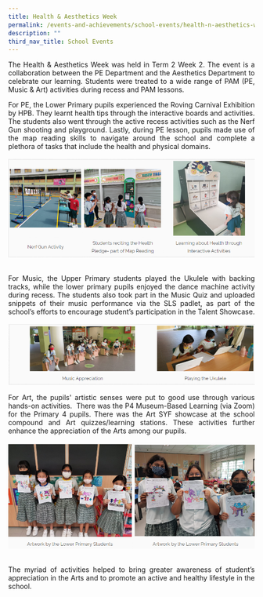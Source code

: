 ```yaml
---
title: Health & Aesthetics Week
permalink: /events-and-achievements/school-events/health-n-aesthetics-week/
description: ""
third_nav_title: School Events
---
```

<p style="text-align: justify">The Health & Aesthetics Week was held in Term 2 Week 2. The event is a collaboration between the PE Department and the Aesthetics Department to celebrate our learning. Students were treated to a wide range of PAM (PE, Music & Art) activities during recess and PAM lessons.


<p style="text-align: justify">For PE, the Lower Primary pupils experienced the Roving Carnival Exhibition by HPB. They learnt health tips through the interactive boards and activities. The students also went through the active recess activities such as the Nerf Gun shooting and playground. Lastly, during PE lesson, pupils made use of the map reading
skills to navigate around the school and complete a plethora of tasks that include the health and physical domains.
<br>
<br>
<img src="/images/healthwk1.png" 
         style="width:550px"
			/>
<br>
<br>

	
<p style="text-align: justify">For Music, the Upper Primary students played the Ukulele with backing tracks, while the lower primary pupils enjoyed the dance machine activity during recess. The students also took part in the Music Quiz and uploaded snippets of their music performance via the SLS padlet, as part of the school’s efforts to encourage student’s participation in the Talent Showcase.


<br>
<br>
<img src="/images/healthwk2.png" 
         style="width:550px"
			/>
<br>


<p style="text-align: justify">For Art, the pupils' artistic senses were put to good use through various hands-on activities.  There was the P4 Museum-Based Learning (via Zoom) for the Primary 4 pupils. There was the Art SYF showcase at the school compound and Art quizzes/learning stations. These activities further enhance the appreciation of the Arts among our pupils.

<br>
<br>
<img src="/images/healthwk3.png" 
         style="width:550px"
			/>
<br>
<br>

	
<p style="text-align: justify">The myriad of activities helped to bring greater awareness of student’s appreciation in the Arts and to promote an active and healthy lifestyle in the school.